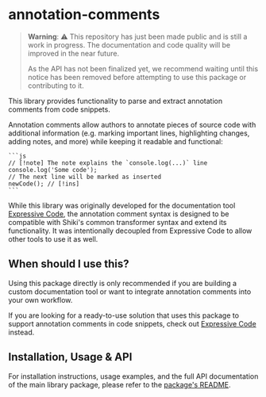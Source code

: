 # annotation-comments

> **Warning**: ⚠ This repository has just been made public and is still a work in progress. The documentation and code quality will be improved in the near future.
>
> As the API has not been finalized yet, we recommend waiting until this notice has been removed before attempting to use this package or contributing to it.

This library provides functionality to parse and extract annotation comments from code snippets.

Annotation comments allow authors to annotate pieces of source code with additional information (e.g. marking important lines, highlighting changes, adding notes, and more) while keeping it readable and functional:

````mdx ignore-tags
```js
// [!note] The note explains the `console.log(...)` line
console.log('Some code');
// The next line will be marked as inserted
newCode(); // [!ins]
```
````

While this library was originally developed for the documentation tool [Expressive Code](https://expressive-code.com), the annotation comment syntax is designed to be compatible with Shiki's common transformer syntax and extend its functionality. It was intentionally decoupled from Expressive Code to allow other tools to use it as well.

## When should I use this?

Using this package directly is only recommended if you are building a custom documentation tool or want to integrate annotation comments into your own workflow.

If you are looking for a ready-to-use solution that uses this package to support annotation comments in code snippets, check out [Expressive Code](https://expressive-code.com) instead.

## Installation, Usage & API

For installation instructions, usage examples, and the full API documentation of the main library package, please refer to the [package's README](packages/annotation-comments/README.md).
